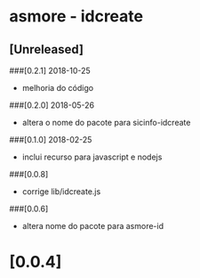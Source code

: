# asmore - idcreate

## [Unreleased]

###[0.2.1] 2018-10-25 
- melhoria do código

###[0.2.0] 2018-05-26 
- altera o nome do pacote para sicinfo-idcreate

###[0.1.0] 2018-02-25 
- inclui recurso para javascript e nodejs

###[0.0.8]
- corrige lib/idcreate.js

###[0.0.6]
- altera nome do pacote para asmore-id

# [0.0.4]
